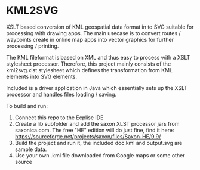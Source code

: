 # KML2SVG
XSLT based conversion of KML geospatial data format in to SVG suitable for processing with drawing apps. The main usecase is to convert routes / waypoints create in online map apps into vector graphics for further processing / printing.

The KML fileformat is based on XML and thus easy to process with a XSLT stylesheet processor. Therefore, this project mainly consists of the kml2svg.xlst stylesheet which defines the transformation from KML elements into SVG elements.

Included is a driver application in Java which essentially sets up the XSLT processor and handles files loading / saving.

To build and run:
1) Connect this repo to the Ecplise IDE
2) Create a lib subfolder and add the saxon XLST processor jars from saxonica.com. The free "HE" edition will do just fine, find it here: https://sourceforge.net/projects/saxon/files/Saxon-HE/9.9/
3) Build the project and run it, the included doc.kml and output.svg are sample data.
4) Use your own .kml file downloaded from Google maps or some other source
